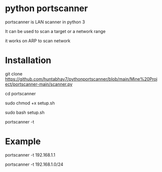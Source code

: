 # python portscanner

portscanner is LAN scanner in python 3

It can be used to scan a target or a network range

it works on ARP to scan network 

# Installation

git clone https://github.com/huntabhay7/pythonportscanner/blob/main/Mine%20Project/portscanner-main/scanner.py

cd portscanner

sudo chmod +x setup.sh

sudo bash setup.sh

portscanner -t <target>
  
# Example

portscanner -t 192.168.1.1

portscanner -t 192.168.1.0/24
